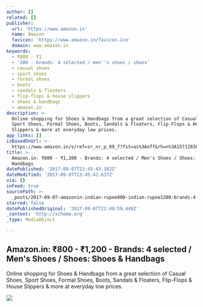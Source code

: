 ```yaml
---
author: []
related: []
publisher:
  url: 'https://www.amazon.in'
  name: Amazon
  favicon: 'https://www.amazon.in/favicon.ico'
  domain: www.amazon.in
keywords:
  - ₹800 - ₹1
  - '200 - brands: 4 selected / men''s shoes / shoes'
  - casual shoes
  - sport shoes
  - formal shoes
  - boots
  - sandals & floaters
  - flip-flops & house slippers
  - shoes & handbags
  - amazon.in
description: >-
  Online shopping for Shoes & Handbags from a great selection of Casual Shoes,
  Sport Shoes, Formal Shoes, Boots, Sandals & Floaters, Flip-Flops & House
  Slippers & more at everyday low prices.
app_links: []
isBasedOnUrl: >-
  https://www.amazon.in/s/ref=sr_nr_p_89_7?fst=as%3Aoff&rh=n%3A1571283031%2Cn%3A%211571284031%2Cn%3A1983396031%2Cn%3A1983518031%2Cp_36%3A80000-120000%2Cp_89%3ALotto%7CPuma%7CPUMA%7CLancer&bbn=1983518031&ie=UTF8&qid=1504824491&rnid=3837712031&_encoding=UTF8&tag=uptime01-21&linkCode=ur2&linkId=da89e956d2a60965a708da534b836d29&camp=3638&creative=24630
title: >-
  Amazon.in: ₹800 - ₹1,200 - Brands: 4 selected / Men's Shoes / Shoes: Shoes &
  Handbags
datePublished: '2017-09-07T23:45:43.162Z'
dateModified: '2017-09-07T23:45:42.637Z'
via: {}
inFeed: true
sourcePath: >-
  _posts/2017-09-07-amazonin-indian-rupee800-indian-rupee1200-brands-4-selected-mens-shoes.md
starred: false
datePublishedOriginal: '2017-09-07T22:49:59.449Z'
_context: 'http://schema.org'
_type: MediaObject

---
```

<article style=""><h1>Amazon.in: ₹800 - ₹1,200 - Brands: 4 selected / Men's Shoes / Shoes: Shoes &amp; Handbags</h1><p>Online shopping for Shoes &amp; Handbags from a great selection of Casual Shoes, Sport Shoes, Formal Shoes, Boots, Sandals &amp; Floaters, Flip-Flops &amp; House Slippers &amp; more at everyday low prices.</p><img src="https://images-eu.ssl-images-amazon.com/images/I/41i2UFWfSCL._AC_UL260_SR200,260_.jpg" /></article>